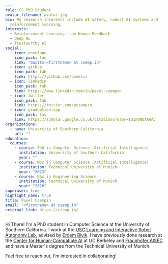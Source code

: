 ```yaml
---
role: CS PhD Student
avatar_filename: avatar.jpg
bio: My research interests include AI safety, robust AI systems and
  reinforcement learning.
interests:
  - Reinforcement Learning from Human Feedback
  - Deep RL
  - Trustworthy AI
social:
  - icon: envelope
    icon_pack: fas
    link: "mailto:<firstname> at czemp.in"
  - icon: github
    icon_pack: fab
    link: https://github.com/pavelcz
  - icon: linkedin
    icon_pack: fab
    link: https://www.linkedin.com/in/pavel-czempin
  - icon: twitter
    icon_pack: fab
    link: https://twitter.com/pczempin
  - icon: graduation-cap
    icon_pack: fas
    link: https://scholar.google.co.uk/citations?user=1O1nONQAAAAJ
organizations:
  - name: University of Southern California
    url: ""
education:
  courses:
    - course: PhD in Computer Science (Artificial Intelligence)
      institution: University of Southern California
      year: ""
    - course: MSc in Computer Science (Artificial Intelligence)
      institution: Technical University of Munich
      year: "2023"
    - course: BSc in Engineering Science
      institution: Technical University of Munich
      year: "2020"
superuser: true
highlight_name: true
title: Pavel Czempin
email: "<firstname> at czemp.in"
external_link: https://czemp.in/
---
```

Hi There! I'm a PhD student in Computer Science at the University of Southern California. I work at the [USC Learning and Interactive Robot Autonomy Lab](https://liralab.usc.edu/), advised by [Erdem Biyik](https://ebiyik.github.io/). 
I have previously done research at the [Center for Human-Compatible AI](https://humancompatible.ai/) at UC Berkeley and [Fraunhofer AISEC](https://www.aisec.fraunhofer.de/) and have a Master's degree from the Technical University of Munich.

Feel free to reach out, I'm interested in collaborating!
